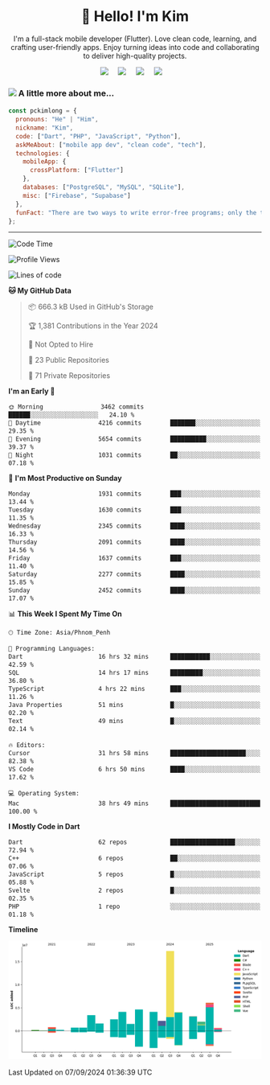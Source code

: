 <h1 align="center">👋 Hello! I'm Kim</h1>

<p align="center">
   I'm a full-stack mobile developer (Flutter). Love clean code, learning, and crafting user-friendly apps. Enjoy turning ideas into code and collaborating to deliver high-quality projects.
</p>

<p align="center">
  <a href="mailto:pochkimlong88@gmail.com"><img src="https://img.shields.io/badge/gmail-%23D14836.svg?&style=for-the-badge&logo=gmail&logoColor=white" /></a>&nbsp;&nbsp;&nbsp;&nbsp;
  <a href="https://t.me/pochkimlong/"><img src="https://img.shields.io/badge/telegram-%230077B5.svg?&style=for-the-badge&logo=telegram&logoColor=white" /></a>&nbsp;&nbsp;&nbsp;&nbsp;
  <a href="https://www.youtube.com/@PochKimlong/"><img src="https://img.shields.io/badge/youtube-%23dc2743.svg?&style=for-the-badge&logo=youtube&logoColor=white" /></a>&nbsp;&nbsp;&nbsp;&nbsp;
  <a href="https://www.tiktok.com/@pckimlong/"><img src="https://img.shields.io/badge/tiktok-%23000000.svg?&style=for-the-badge&logo=tiktok&logoColor=white" /></a>&nbsp;&nbsp;&nbsp;&nbsp;
</p>

### <img src="https://media.giphy.com/media/VgCDAzcKvsR6OM0uWg/giphy.gif" width="50"> A little more about me...  

```javascript
const pckimlong = {
  pronouns: "He" | "Him",
  nickname: "Kim",
  code: ["Dart", "PHP", "JavaScript", "Python"],
  askMeAbout: ["mobile app dev", "clean code", "tech"],
  technologies: {
    mobileApp: {
      crossPlatform: ["Flutter"]
    },
    databases: ["PostgreSQL", "MySQL", "SQLite"],
    misc: ["Firebase", "Supabase"]
  },
  funFact: "There are two ways to write error-free programs; only the third one works."
};
```
---

<!--START_SECTION:waka-->
![Code Time](http://img.shields.io/badge/Code%20Time-474%20hrs%2017%20mins-blue)

![Profile Views](http://img.shields.io/badge/Profile%20Views-2-blue)

![Lines of code](https://img.shields.io/badge/From%20Hello%20World%20I%27ve%20Written-26.5%20million%20lines%20of%20code-blue)

**🐱 My GitHub Data** 

> 📦 666.3 kB Used in GitHub's Storage 
 > 
> 🏆 1,381 Contributions in the Year 2024
 > 
> 🚫 Not Opted to Hire
 > 
> 📜 23 Public Repositories 
 > 
> 🔑 71 Private Repositories 
 > 
**I'm an Early 🐤** 

```text
🌞 Morning                3462 commits        ██████░░░░░░░░░░░░░░░░░░░   24.10 % 
🌆 Daytime                4216 commits        ███████░░░░░░░░░░░░░░░░░░   29.35 % 
🌃 Evening                5654 commits        ██████████░░░░░░░░░░░░░░░   39.37 % 
🌙 Night                  1031 commits        ██░░░░░░░░░░░░░░░░░░░░░░░   07.18 % 
```
📅 **I'm Most Productive on Sunday** 

```text
Monday                   1931 commits        ███░░░░░░░░░░░░░░░░░░░░░░   13.44 % 
Tuesday                  1630 commits        ███░░░░░░░░░░░░░░░░░░░░░░   11.35 % 
Wednesday                2345 commits        ████░░░░░░░░░░░░░░░░░░░░░   16.33 % 
Thursday                 2091 commits        ████░░░░░░░░░░░░░░░░░░░░░   14.56 % 
Friday                   1637 commits        ███░░░░░░░░░░░░░░░░░░░░░░   11.40 % 
Saturday                 2277 commits        ████░░░░░░░░░░░░░░░░░░░░░   15.85 % 
Sunday                   2452 commits        ████░░░░░░░░░░░░░░░░░░░░░   17.07 % 
```


📊 **This Week I Spent My Time On** 

```text
🕑︎ Time Zone: Asia/Phnom_Penh

💬 Programming Languages: 
Dart                     16 hrs 32 mins      ███████████░░░░░░░░░░░░░░   42.59 % 
SQL                      14 hrs 17 mins      █████████░░░░░░░░░░░░░░░░   36.80 % 
TypeScript               4 hrs 22 mins       ███░░░░░░░░░░░░░░░░░░░░░░   11.26 % 
Java Properties          51 mins             █░░░░░░░░░░░░░░░░░░░░░░░░   02.20 % 
Text                     49 mins             █░░░░░░░░░░░░░░░░░░░░░░░░   02.14 % 

🔥 Editors: 
Cursor                   31 hrs 58 mins      █████████████████████░░░░   82.38 % 
VS Code                  6 hrs 50 mins       ████░░░░░░░░░░░░░░░░░░░░░   17.62 % 

💻 Operating System: 
Mac                      38 hrs 49 mins      █████████████████████████   100.00 % 
```

**I Mostly Code in Dart** 

```text
Dart                     62 repos            ██████████████████░░░░░░░   72.94 % 
C++                      6 repos             ██░░░░░░░░░░░░░░░░░░░░░░░   07.06 % 
JavaScript               5 repos             █░░░░░░░░░░░░░░░░░░░░░░░░   05.88 % 
Svelte                   2 repos             █░░░░░░░░░░░░░░░░░░░░░░░░   02.35 % 
PHP                      1 repo              ░░░░░░░░░░░░░░░░░░░░░░░░░   01.18 % 
```



**Timeline**

![Lines of Code chart](https://raw.githubusercontent.com/pckimlong/pckimlong/main/assets/bar_graph.png)


 Last Updated on 07/09/2024 01:36:39 UTC
<!--END_SECTION:waka-->

<!---
PochKimlong/PochKimlong is a ✨ special ✨ repository because its `README.md` (this file) appears on your GitHub profile.
You can click the Preview link to take a look at your changes.
--->
